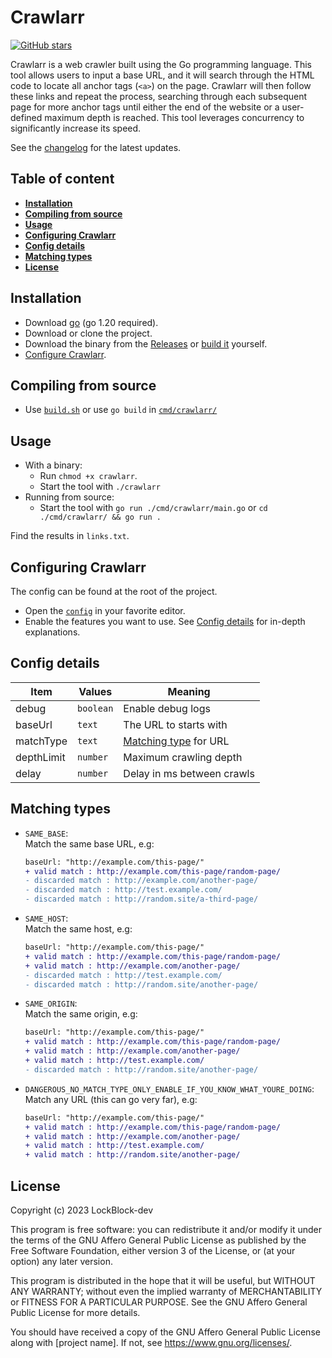# Crawlarr

[![GitHub stars](https://img.shields.io/github/stars/LockBlock-dev/crawlarr.svg)](https://github.com/LockBlock-dev/crawlarr/stargazers)

Crawlarr is a web crawler built using the Go programming language. This tool allows users to input a base URL, and it will search through the HTML code to locate all anchor tags (`<a>`) on the page. Crawlarr will then follow these links and repeat the process, searching through each subsequent page for more anchor tags until either the end of the website or a user-defined maximum depth is reached. This tool leverages concurrency to significantly increase its speed.

See the [changelog](/CHANGELOG.md) for the latest updates.

## Table of content

-   [**Installation**](#installation)
-   [**Compiling from source**](#compiling-from-source)
-   [**Usage**](#usage)
-   [**Configuring Crawlarr**](#configuring-crawlarr)
-   [**Config details**](#config-details)
-   [**Matching types**](#matching-types)
-   [**License**](#copyright)

## Installation

-   Download [go](https://go.dev/dl/) (go 1.20 required).
-   Download or clone the project.
-   Download the binary from the [Releases](../../releases) or [build it](#compiling-from-source) yourself.
-   [Configure Crawlarr](#configuring-crawlarr).

## Compiling from source

-   Use [`build.sh`](/build.sh) or use `go build` in [`cmd/crawlarr/`](/cmd/crawlarr/)

## Usage

-   With a binary:
    -   Run `chmod +x crawlarr`.
    -   Start the tool with `./crawlarr`
-   Running from source:
    -   Start the tool with `go run ./cmd/crawlarr/main.go` or `cd ./cmd/crawlarr/ && go run .`

Find the results in `links.txt`.

## Configuring Crawlarr

The config can be found at the root of the project.

-   Open the [`config`](/config.json) in your favorite editor.
-   Enable the features you want to use. See [Config details](#config-details) for in-depth explanations.

## Config details

| Item       | Values    | Meaning                                  |
| ---------- | --------- | ---------------------------------------- |
| debug      | `boolean` | Enable debug logs                        |
| baseUrl    | `text`    | The URL to starts with                   |
| matchType  | `text`    | [Matching type](#matching-types) for URL |
| depthLimit | `number`  | Maximum crawling depth                   |
| delay      | `number`  | Delay in ms between crawls               |

## Matching types

-   `SAME_BASE`:  
    Match the same base URL, e.g:

    ```diff
    baseUrl: "http://example.com/this-page/"
    + valid match : http://example.com/this-page/random-page/
    - discarded match : http://example.com/another-page/
    - discarded match : http://test.example.com/
    - discarded match : http://random.site/a-third-page/
    ```

-   `SAME_HOST`:  
    Match the same host, e.g:

    ```diff
    baseUrl: "http://example.com/this-page/"
    + valid match : http://example.com/this-page/random-page/
    + valid match : http://example.com/another-page/
    - discarded match : http://test.example.com/
    - discarded match : http://random.site/another-page/
    ```

-   `SAME_ORIGIN`:  
    Match the same origin, e.g:

    ```diff
    baseUrl: "http://example.com/this-page/"
    + valid match : http://example.com/this-page/random-page/
    + valid match : http://example.com/another-page/
    + valid match : http://test.example.com/
    - discarded match : http://random.site/another-page/
    ```

-   `DANGEROUS_NO_MATCH_TYPE_ONLY_ENABLE_IF_YOU_KNOW_WHAT_YOURE_DOING`:  
    Match any URL (this can go very far), e.g:
    ```diff
    baseUrl: "http://example.com/this-page/"
    + valid match : http://example.com/this-page/random-page/
    + valid match : http://example.com/another-page/
    + valid match : http://test.example.com/
    + valid match : http://random.site/another-page/
    ```

## License

Copyright (c) 2023 LockBlock-dev

This program is free software: you can redistribute it and/or modify
it under the terms of the GNU Affero General Public License as published by the Free Software Foundation, either version 3 of the License, or
(at your option) any later version.

This program is distributed in the hope that it will be useful, but WITHOUT ANY WARRANTY; without even the implied warranty of MERCHANTABILITY or FITNESS FOR A PARTICULAR PURPOSE. See the GNU Affero General Public License for more details.

You should have received a copy of the GNU Affero General Public License along with [project name]. If not, see <https://www.gnu.org/licenses/>.
